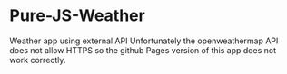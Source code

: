 # Pure-JS-Weather
Weather app using external API
Unfortunately the openweathermap API does not allow HTTPS so the github Pages version of this app does not work correctly.
